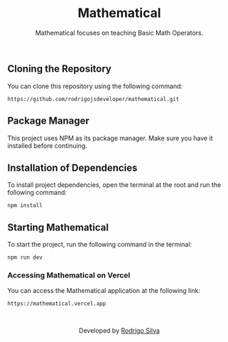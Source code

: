 <div align="center">
<h1>
  Mathematical
</h1>

<p>Mathematical focuses on teaching Basic Math Operators.</p>
</div>
<br/>

## Cloning the Repository

You can clone this repository using the following command:

```
https://github.com/rodrigojsdeveloper/mathematical.git
```

## Package Manager

This project uses NPM as its package manager. Make sure you have it installed before continuing.

## Installation of Dependencies

To install project dependencies, open the terminal at the root and run the following command:

```
npm install
```

## Starting Mathematical

To start the project, run the following command in the terminal:

```
npm run dev
```

### Accessing Mathematical on Vercel

You can access the Mathematical application at the following link:

```
https://mathematical.vercel.app
```

<br/>
<p align="center">Developed by <a href="https://www.linkedin.com/in/rodrigo-de-jesus-silva/">Rodrigo Silva</a>
</p>
